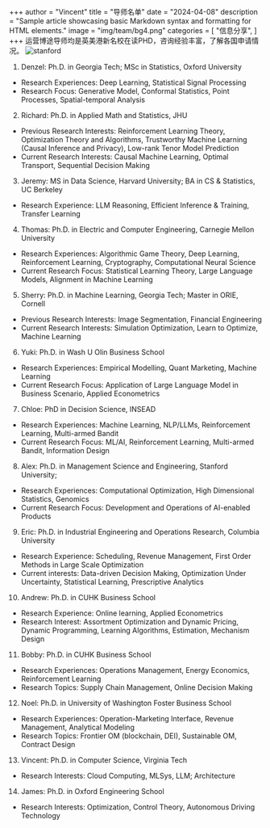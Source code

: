 +++
author = "Vincent"
title = "导师名单"
date = "2024-04-08"
description = "Sample article showcasing basic Markdown syntax and formatting for HTML elements."
image = "img/team/bg4.png"
categories = [
    "信息分享",
]
+++
运营博途导师均是英美港新名校在读PHD，咨询经验丰富，了解各国申请情况。
![stanford](/img/team/bg3.png)
<!-- ![stanford](/img/team/bg2.png) -->



1. Denzel: Ph.D. in Georgia Tech; MSc in Statistics, Oxford University

* Research Experiences: Deep Learning, Statistical Signal Processing
* Research Focus: Generative Model, Conformal Statistics, Point Processes, Spatial-temporal Analysis
2. Richard: Ph.D. in Applied Math and Statistics, JHU
* Previous Research Interests: Reinforcement Learning Theory, Optimization Theory and Algorithms, Trustworthy 
Machine Learning (Causal Inference and Privacy), Low-rank Tenor Model Prediction
* Current Research Interests: Causal Machine Learning, Optimal Transport, Sequential Decision Making
3. Jeremy: MS in Data Science, Harvard University; BA in CS & Statistics, UC Berkeley
* Research Experience: LLM Reasoning, Efficient Inference & Training, Transfer Learning
4. Thomas: Ph.D. in Electric and Computer Engineering, Carnegie Mellon University
* Research Experiences: Algorithmic Game Theory, Deep Learning, Reinforcement Learning, Cryptography, 
Computational Neural Science
* Current Research Focus: Statistical Learning Theory, Large Language Models, Alignment in Machine Learning
5. Sherry: Ph.D. in Machine Learning, Georgia Tech; Master in ORIE, Cornell
* Previous Research Interests: Image Segmentation, Financial Engineering
* Current Research Interests: Simulation Optimization, Learn to Optimize, Machine Learning
6. Yuki: Ph.D. in Wash U Olin Business School 
* Research Experiences: Empirical Modelling, Quant Marketing, Machine Learning
* Current Research Focus: Application of Large Language Model in Business Scenario, Applied Econometrics
7. Chloe: PhD in Decision Science, INSEAD
* Research Experiences: Machine Learning, NLP/LLMs, Reinforcement Learning, Multi-armed Bandit
* Current Research Focus: ML/AI, Reinforcement Learning, Multi-armed Bandit, Information Design
8. Alex: Ph.D. in Management Science and Engineering, Stanford University;
* Research Experiences: Computational Optimization, High Dimensional Statistics, Genomics
* Current Research Focus: Development and Operations of AI-enabled Products
9. Eric: Ph.D. in Industrial Engineering and Operations Research, Columbia University
* Research Experience: Scheduling, Revenue Management, First Order Methods in Large Scale Optimization
* Current interests: Data-driven Decision Making, Optimization Under Uncertainty, Statistical Learning, 
Prescriptive Analytics
10. Andrew: Ph.D. in CUHK Business School 
* Research Experience: Online learning, Applied Econometrics
* Research Interest: Assortment Optimization and Dynamic Pricing, Dynamic Programming, Learning Algorithms, 
Estimation, Mechanism Design
11. Bobby: Ph.D. in CUHK Business School
* Research Experiences: Operations Management, Energy Economics, Reinforcement Learning
* Research Topics: Supply Chain Management, Online Decision Making
12. Noel: Ph.D. in University of Washington Foster Business School 
* Research Experiences: Operation-Marketing Interface, Revenue Management, Analytical Modeling
* Research Topics: Frontier OM (blockchain, DEI), Sustainable OM, Contract Design
13. Vincent: Ph.D. in Computer Science, Virginia Tech
* Research Interests: Cloud Computing, MLSys, LLM; Architecture
14. James: Ph.D. in Oxford Engineering School
* Research Interests: Optimization, Control Theory, Autonomous Driving Technology
